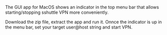 The GUI app for MacOS shows an indicator in the top menu bar that allows starting/stopping sshuttle VPN more conveniently.

Download the zip file, extract the app and run it. Onnce the indicator is up in the menu bar, set your target user@host string and start VPN.
